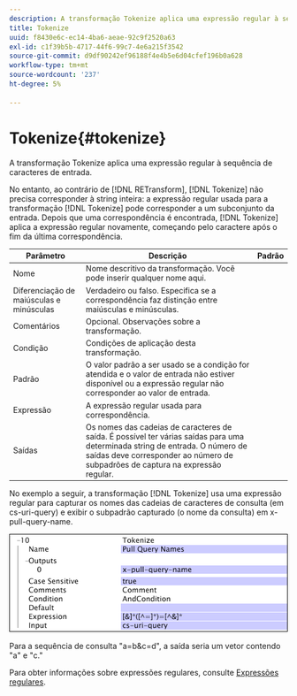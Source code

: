 ```yaml
---
description: A transformação Tokenize aplica uma expressão regular à sequência de caracteres de entrada.
title: Tokenize
uuid: f8430e6c-ec14-4ba6-aeae-92c9f2520a63
exl-id: c1f39b5b-4717-44f6-99c7-4e6a215f3542
source-git-commit: d9df90242ef96188f4e4b5e6d04cfef196b0a628
workflow-type: tm+mt
source-wordcount: '237'
ht-degree: 5%

---
```


# Tokenize{#tokenize}

A transformação Tokenize aplica uma expressão regular à sequência de caracteres de entrada.

No entanto, ao contrário de [!DNL RETransform], [!DNL Tokenize] não precisa corresponder à string inteira: a expressão regular usada para a transformação [!DNL Tokenize] pode corresponder a um subconjunto da entrada. Depois que uma correspondência é encontrada, [!DNL Tokenize] aplica a expressão regular novamente, começando pelo caractere após o fim da última correspondência.

| Parâmetro | Descrição | Padrão |
|---|---|---|
| Nome | Nome descritivo da transformação. Você pode inserir qualquer nome aqui. |  |
| Diferenciação de maiúsculas e minúsculas | Verdadeiro ou falso. Especifica se a correspondência faz distinção entre maiúsculas e minúsculas. |  |
| Comentários | Opcional. Observações sobre a transformação. |  |
| Condição | Condições de aplicação desta transformação. |  |
| Padrão | O valor padrão a ser usado se a condição for atendida e o valor de entrada não estiver disponível ou a expressão regular não corresponder ao valor de entrada. |  |
| Expressão | A expressão regular usada para correspondência. |  |
| Saídas | Os nomes das cadeias de caracteres de saída. É possível ter várias saídas para uma determinada string de entrada. O número de saídas deve corresponder ao número de subpadrões de captura na expressão regular. |  |

No exemplo a seguir, a transformação [!DNL Tokenize] usa uma expressão regular para capturar os nomes das cadeias de caracteres de consulta (em cs-uri-query) e exibir o subpadrão capturado (o nome da consulta) em x-pull-query-name.

![](assets/cfg_TransformationType_Tokenize.png)

Para a sequência de consulta &quot;a=b&amp;c=d&quot;, a saída seria um vetor contendo &quot;a&quot; e &quot;c.&quot;

Para obter informações sobre expressões regulares, consulte [Expressões regulares](../../../../../home/c-dataset-const-proc/c-reg-exp.md#concept-070077baa419475094ef0469e92c5b9c).
